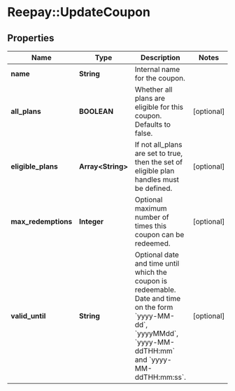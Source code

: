 # Reepay::UpdateCoupon

## Properties
Name | Type | Description | Notes
------------ | ------------- | ------------- | -------------
**name** | **String** | Internal name for the coupon. | 
**all_plans** | **BOOLEAN** | Whether all plans are eligible for this coupon. Defaults to false. | [optional] 
**eligible_plans** | **Array&lt;String&gt;** | If not all_plans are set to true, then the set of eligible plan handles must be defined. | [optional] 
**max_redemptions** | **Integer** | Optional maximum number of times this coupon can be redeemed. | [optional] 
**valid_until** | **String** | Optional date and time until which the coupon is redeemable. Date and time on the form &#x60;yyyy-MM-dd&#x60;, &#x60;yyyyMMdd&#x60;, &#x60;yyyy-MM-ddTHH:mm&#x60; and &#x60;yyyy-MM-ddTHH:mm:ss&#x60;. | [optional] 


